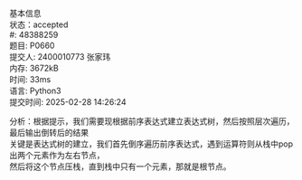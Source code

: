 基本信息  
状态：accepted  
#:
48388259  
题目:
P0660  
提交人:
2400010773 张家玮  
内存:
3672kB  
时间:
33ms  
语言:
Python3  
提交时间:
2025-02-28 14:26:24  

分析：根据提示，我们需要现根据前序表达式建立表达式树，然后按照层次遍历，最后输出倒转后的结果  
关键是表达式树的建立，我们首先倒序遍历前序表达式，遇到运算符则从栈中pop出两个元素作为左右节点，  
然后将这个节点压栈，直到栈中只有一个元素，那就是根节点。
